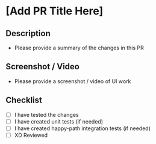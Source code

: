 # [Add PR Title Here]

## Description

- Please provide a summary of the changes in this PR

## Screenshot / Video

- Please provide a screenshot / video of UI work

## Checklist

- [ ] I have tested the changes
- [ ] I have created unit tests (if needed)
- [ ] I have created happy-path integration tests (if needed)
- [ ] XD Reviewed
